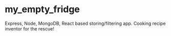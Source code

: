 # my_empty_fridge
Express, Node, MongoDB, React based storing/filtering app. Cooking recipe inventor for the rescue!
